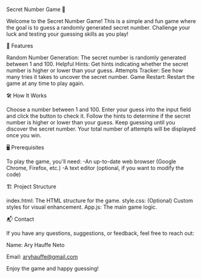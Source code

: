 Secret Number Game 🎲

Welcome to the Secret Number Game! This is a simple and fun game where the goal is to guess a randomly generated secret number. Challenge your luck and testing your guessing skills as you play!


🚀 Features

Random Number Generation: The secret number is randomly generated between 1 and 100.
Helpful Hints: Get hints indicating whether the secret number is higher or lower than your guess.
Attempts Tracker: See how many tries it takes to uncover the secret number.
Game Restart: Restart the game at any time to play again.

🛠️ How It Works

Choose a number between 1 and 100.
Enter your guess into the input field and click the button to check it.
Follow the hints to determine if the secret number is higher or lower than your guess.
Keep guessing until you discover the secret number.
Your total number of attempts will be displayed once you win.

🖥️ Prerequisites

To play the game, you'll need:
  -An up-to-date web browser (Google Chrome, Firefox, etc.)
  -A text editor (optional, if you want to modify the code)
  
🏗️ Project Structure

index.html: The HTML structure for the game.
style.css: (Optional) Custom styles for visual enhancement.
App.js: The main game logic.

📬 Contact

If you have any questions, suggestions, or feedback, feel free to reach out:

Name: Ary Hauffe Neto

Email: aryhauffe@gmail.com

Enjoy the game and happy guessing!
